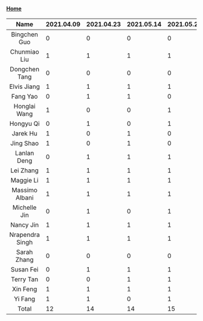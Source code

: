 #### [Home](https://eshtmc.github.io/)    

|      Name       | 2021.04.09 | 2021.04.23 | 2021.05.14 | 2021.05.21 | 2021.06.04 | 2021.06.25 |
| :-------------: | :--------- | ---------- | ---------- | ---------- | ---------- | ---------- |
|  Bingchen Guo   | 0          | 0          | 0          | 0          | 0          | 0          |
|  Chunmiao Liu   | 1          | 1          | 1          | 1          | 0          | 1          |
|  Dongchen Tang  | 0          | 0          | 0          | 0          | 0          | 0          |
|   Elvis Jiang   | 1          | 1          | 1          | 1          | 1          | 1          |
|    Fang Yao     | 0          | 1          | 1          | 0          | 1          | 1          |
|  Honglai Wang   | 1          | 0          | 0          | 1          | 0          | 1          |
|    Hongyu Qi    | 0          | 1          | 0          | 1          | 0          | 1          |
|    Jarek Hu     | 1          | 0          | 1          | 0          | 0          | 1          |
|    Jing Shao    | 1          | 0          | 1          | 0          | 0          | 1          |
|   Lanlan Deng   | 0          | 1          | 1          | 1          | 0          | 0          |
|    Lei Zhang    | 1          | 1          | 1          | 1          | 0          | 0          |
|    Maggie Li    | 1          | 1          | 1          | 1          | 1          | 1          |
| Massimo Albani  | 1          | 1          | 1          | 1          | 1          | 1          |
|  Michelle Jin   | 0          | 1          | 0          | 1          | 0          | 1          |
|    Nancy Jin    | 1          | 1          | 1          | 1          | 0          | 1          |
| Nrapendra Singh | 1          | 1          | 1          | 1          | 1          | 1          |
|   Sarah Zhang   | 0          | 0          | 0          | 0          | 0          | 1          |
|    Susan Fei    | 0          | 1          | 1          | 1          | 1          | 0          |
|    Terry Tan    | 0          | 0          | 1          | 1          | 1          | 1          |
|    Xin Feng     | 1          | 1          | 1          | 1          | 1          | 1          |
|     Yi Fang     | 1          | 1          | 0          | 1          | 1          | 1          |
|      Total      | 12         | 14         | 14         | 15         | 9          | 16         |